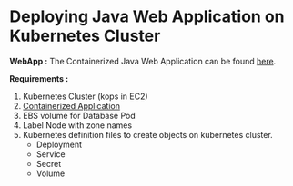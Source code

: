 # Deploying Java Web Application on Kubernetes Cluster  

__WebApp :__ The Containerized Java Web Application can be found [here](https://github.com/Ajaytekam/docker-containerization-project).      

__Requirements :__  

1. Kubernetes Cluster (kops in EC2)  
2. [Containerized Application](https://github.com/Ajaytekam/docker-containerization-project)   
3. EBS volume for Database Pod
4. Label Node with zone names 
5. Kubernetes definition files to create objects on kubernetes cluster. 
    * Deployment
    * Service
    * Secret
    * Volume

